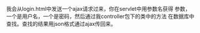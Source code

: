我会从login.html中发送一个ajax请求过来，你在servlet中用参数名获得
参数，一个是用户名，一个是密码，然后通过我controller包下的类中的方法
在数据库中查找。查找的结果用json格式通过ajax传回来。